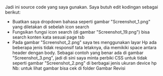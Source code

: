 Jadi ini source code yang saya gunakan.
Saya butuh edit kodingan sebagai berikut:

- Buatkan saya dropdown bahasa seperti gambar "Screenshot_1.png" yang diletakan di sebelah icon search
- Fungsikan fungsi icon search (di gambar "Screenshot_19.png") bisa search konten kata sesuai page tsb
- Pada gambar "Screenshot_2.png" saya tes menggunakan layar Hp ada beberapa jenis tidak responsif tata letaknya, dia memikiki space antara header dengan body. 
Sebagai contoh yang benar ada di gambar "Screenshot_3.png", jadi di sini saya minta perbiki CSS untuk tidak seperti gambar "Screenshot_2.png" di berbagai jenis ukuran device hp
Nb: untuk lihat gambar bisa cek di folder Gambar Revisi
